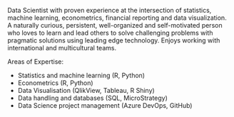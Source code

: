 Data Scientist with proven experience at the intersection of statistics, machine learning, econometrics, financial reporting and data visualization. A naturally curious, persistent, well-organized and self-motivated person who loves to learn and lead others to solve challenging problems with pragmatic solutions using leading edge technology. Enjoys working with international and multicultural teams.

Areas of Expertise:
+ Statistics and machine learning (R, Python)
+ Econometrics (R, Python)
+ Data Visualisation (QlikView, Tableau, R Shiny)
+ Data handling and databases (SQL, MicroStrategy)
+ Data Science project management (Azure DevOps, GitHub)
